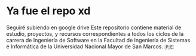 # Ya fue el repo xd
Seguiré subiendo en google drive
Este repositorio contiene material de estudio, proyectos, y recursos correspondientes a todos los ciclos de la carrera de Ingeniería de Software en la Facultad de Ingeniería de Sistemas e Informática de la Universidad Nacional Mayor de San Marcos. 🇵🇪
